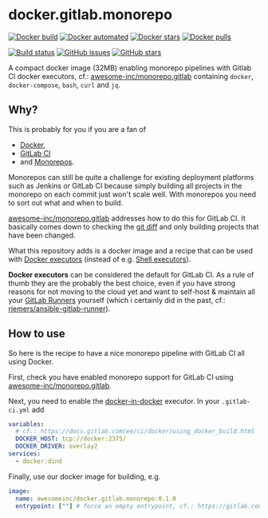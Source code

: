 # docker.gitlab.monorepo

[![Docker build](https://img.shields.io/docker/build/awesomeinc/docker.gitlab.monorepo.svg?logo=docker)](https://hub.docker.com/r/awesomeinc/docker.gitlab.monorepo/builds/)
[![Docker automated](https://img.shields.io/docker/automated/awesomeinc/docker.gitlab.monorepo.svg?logo=docker)](https://travis-ci.org/awesome-inc/docker.gitlab.monorepo/)
[![Docker stars](https://img.shields.io/docker/stars/awesomeinc/docker.gitlab.monorepo.svg?logo=docker)](https://travis-ci.org/awesome-inc/docker.gitlab.monorepo/)
[![Docker pulls](https://img.shields.io/docker/pulls/awesomeinc/docker.gitlab.monorepo.svg?logo=docker)](https://travis-ci.org/awesome-inc/docker.gitlab.monorepo/)

[![Build status](https://img.shields.io/travis/awesome-inc/docker.gitlab.monorepo.svg?logo=travis)](https://travis-ci.org/awesome-inc/docker.gitlab.monorepo/)
[![GitHub issues](https://img.shields.io/github/issues/awesome-inc/docker.gitlab.monorepo.svg?logo=github "GitHub issues")](https://github.com/awesome-inc/docker.gitlab.monorepo)
[![GitHub stars](https://img.shields.io/github/stars/awesome-inc/docker.gitlab.monorepo.svg?logo=github "GitHub stars")](https://github.com/awesome-inc/docker.gitlab.monorepo)

A compact docker image (32MB) enabling monorepo pipelines with Gitlab CI docker executors, cf.: [awesome-inc/monorepo.gitlab](https://github.com/awesome-inc/monorepo.gitlab) containing `docker`,  `docker-compose`, `bash`, `curl` and `jq`.

## Why?

This is probably for you if you are a fan of

- [Docker](https://www.docker.com/why-docker),
- [GitLab CI](https://about.gitlab.com/product/continuous-integration/)
- and [Monorepos](https://en.wikipedia.org/wiki/Monorepo).

Monorepos can still be quite a challenge for existing deployment platforms such as Jenkins or GitLab CI because simply building all projects in the monorepo on each commit just won't scale well. With monorepos you need to sort out what and when to build.

[awesome-inc/monorepo.gitlab](https://github.com/awesome-inc/monorepo.gitlab) addresses how to do this for GitLab CI.
It basically comes down to checking the [git diff](https://git-scm.com/docs/git-diff) and only building projects that have been changed.

What this repository adds is a docker image and a recipe that can be used with [Docker executors](https://docs.gitlab.com/runner/executors/docker.html) (instead of e.g. [Shell executors](https://docs.gitlab.com/runner/executors/shell.html)).

**Docker executors** can be considered the default for GitLab CI. As a rule of thumb they are the probably the best choice, even if you have strong reasons for not moving to the cloud yet and want to self-host & maintain all your [GitLab Runners](https://docs.gitlab.com/runner/) yourself (which i certainly did in the past, cf.: [riemers/ansible-gitlab-runner](https://github.com/riemers/ansible-gitlab-runner)).

## How to use

So here is the recipe to have a nice monorepo pipeline with GitLab CI all using Docker.

First, check you have enabled monorepo support for GitLab CI using [awesome-inc/monorepo.gitlab](https://github.com/awesome-inc/monorepo.gitlab#how-to-use).

Next, you need to enable the [docker-in-docker](https://docs.gitlab.com/ee/ci/docker/using_docker_build.html#use-docker-in-docker-executor) executor. In your `.gitlab-ci.yml` add

```yml
variables:
  # cf.: https://docs.gitlab.com/ee/ci/docker/using_docker_build.html
  DOCKER_HOST: tcp://docker:2375/
  DOCKER_DRIVER: overlay2
services:
  - docker:dind
```

Finally, use our docker image for building, e.g.

```yml
image:
  name: awesomeinc/docker.gitlab.monorepo:0.1.0
  entrypoint: [""] # force an empty entrypoint, cf.: https://gitlab.com/gitlab-org/gitlab-runner/issues/2692#workaround
```

